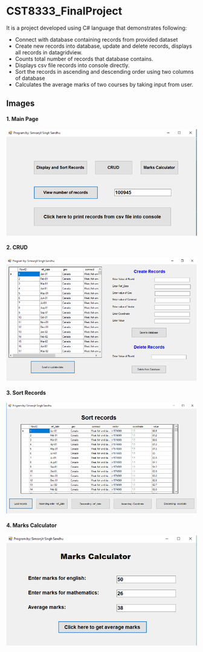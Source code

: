 # CST8333_FinalProject

It is a project developed using C# language that demonstrates following:
-	Connect with database containing records from provided dataset
-	Create new records into database, update and delete records, displays all records in datagridview.
-	Counts total number of records that database contains.
-	Displays csv file records into console directly.
-	Sort the records in ascending and descending order using two columns of database
-	Calculates the average marks of two courses by taking input from user. 

## Images

#### 1. Main Page
![](Images/MainPage.PNG)


#### 2. CRUD
![](Images/CRUD.PNG)


#### 3. Sort Records
![](Images/SortRecords.PNG)


#### 4. Marks Calculator
![](Images/Calculator.PNG)
